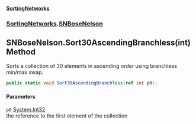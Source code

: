 #### [SortingNetworks](index.md 'index')
### [SortingNetworks](SortingNetworks.md 'SortingNetworks').[SNBoseNelson](SortingNetworks_SNBoseNelson.md 'SortingNetworks.SNBoseNelson')
## SNBoseNelson.Sort30AscendingBranchless(int) Method
Sorts a collection of 30 elements in ascending order using branchless min/max swap.  
```csharp
public static void Sort30AscendingBranchless(ref int p0);
```
#### Parameters
<a name='SortingNetworks_SNBoseNelson_Sort30AscendingBranchless(int)_p0'></a>
`p0` [System.Int32](https://docs.microsoft.com/en-us/dotnet/api/System.Int32 'System.Int32')  
the reference to the first element of the collection
  
